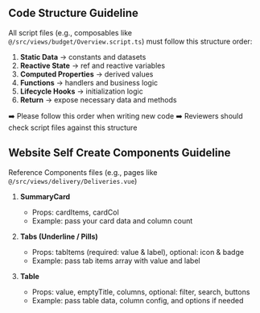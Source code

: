 ## Code Structure Guideline

All script files (e.g., composables like `@/src/views/budget/Overview.script.ts`) must follow this structure order:

1. **Static Data** → constants and datasets
2. **Reactive State** → ref and reactive variables
3. **Computed Properties** → derived values
4. **Functions** → handlers and business logic
5. **Lifecycle Hooks** → initialization logic
6. **Return** → expose necessary data and methods

➡️ Please follow this order when writing new code
➡️ Reviewers should check script files against this structure


## Website Self Create Components Guideline

Reference Components files (e.g., pages like `@/src/views/delivery/Deliveries.vue`)

1. **SummaryCard**
   * Props: cardItems, cardCol
   * Example: pass your card data and column count

2. **Tabs (Underline / Pills)**
   * Props: tabItems (required: value & label), optional: icon & badge
   * Example: pass tab items array with value and label

3. **Table**
   * Props: value, emptyTitle, columns, optional: filter, search, buttons
   * Example: pass table data, column config, and options if needed
